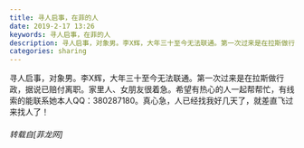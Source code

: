 ```yaml
---
title: 寻人启事，在菲的人
date: 2019-2-17 13:26
keywords: 寻人启事，在菲的人
description: 寻人启事，对象男。李X辉，大年三十至今无法联通。第一次过来是在拉斯做行政，据说已赔付离职。家里人、女朋友很着急。希望有热心的人一起帮帮忙，有线索的能联系她本人QQ：380287180。真心急，人已经找我好几天了，就差直飞过来找人了！
categories: sharing
---
```

<td class="t_f" id="postmessage_3042491">

寻人启事，对象男。李X辉，大年三十至今无法联通。第一次过来是在拉斯做行政，据说已赔付离职。家里人、女朋友很着急。希望有热心的人一起帮帮忙，有线索的能联系她本人QQ：380287180。真心急，人已经找我好几天了，就差直飞过来找人了！</td>
###### 转载自[菲龙网]